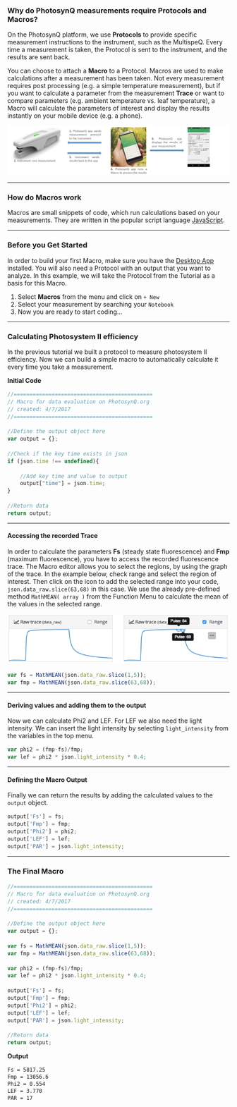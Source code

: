 ### Why do PhotosynQ measurements require Protocols and Macros?
On the PhotosynQ platform, we use **Protocols** to provide specific measurement instructions to the instrument, such as the MultispeQ. Every time a measurement is taken, the Protocol is sent to the instrument, and the results are sent back. 

You can choose to attach a **Macro** to a Protocol. Macros are used to make calculations after a measurement has been taken. Not every measurement requires post processing (e.g. a simple temperature measurement), but if you want to calculate a parameter from the measurement **Trace** or want to compare parameters (e.g. ambient temperature vs. leaf temperature), a Macro will calculate the parameters of interest and display the results instantly on your mobile device (e.g. a phone).

![The steps involved in taking a measurement](../images/tutorials/_protocols_macros_workflow.jpg)

***

### How do Macros work
Macros are small snippets of code, which run calculations based on your measurements. They are written in the popular script language [JavaScript][JavaScript_URL].


***

### Before you Get Started
In order to build your first Macro, make sure you have the [Desktop App] installed. You will also need a Protocol with an output that you want to analyze. In this example, we will take the Protocol from the Tutorial as a basis for this Macro. 

1. Select **Macros** from the menu and click on `+ New`
2. Select your measurement by searching your `Notebook`
3. Now you are ready to start coding…

***

### Calculating Photosystem II efficiency
In the previous tutorial we built a protocol to measure photosystem II efficiency. Now we can build a simple macro to automatically calculate it every time you take a measurement.

**Initial Code**

```javascript
//============================================
// Macro for data evaluation on PhotosynQ.org
// created: 4/7/2017
//============================================

//Define the output object here
var output = {};

//Check if the key time exists in json
if (json.time !== undefined){

	//Add key time and value to output
	output["time"] = json.time;
}

//Return data
return output;
```

***

#### Accessing the recorded Trace
In order to calculate the parameters **Fs** (steady state fluorescence) and **Fmp** (maximum fluorescence), you have to access the recorded fluorescence trace. The Macro editor allows you to select the regions, by using the graph of the trace. In the example below, check range and select the region of interest. Then click on the <i class="fa fa-arrows-h"></i> icon to add the selected range into your code, `json.data_raw.slice(63,68)` in this case. We use the already pre-defined method `MathMEAN( array )` from the Function Menu to calculate the mean of the values in the selected range.

![Selecting a range of values using the Macro editor](../images/tutorials/_macros_building_a_macro.png)

```javascript
var fs = MathMEAN(json.data_raw.slice(1,5));
var fmp = MathMEAN(json.data_raw.slice(63,68));
```

***

#### Deriving values and adding them to the output
Now we can calculate Phi2 and LEF. For LEF we also need the light intensity. We can insert the light intensity by selecting `light_intensity` from the variables in the top menu.

```javascript
var phi2 = (fmp-fs)/fmp;
var lef = phi2 * json.light_intensity * 0.4;
```

***

#### Defining the Macro Output
Finally we can return the results by adding the calculated values to the `output` object.

```javascript
output['Fs'] = fs;
output['Fmp'] = fmp;
output['Phi2'] = phi2;
output['LEF'] = lef; 
output['PAR'] = json.light_intensity;
```

***

### The Final Macro

```javascript
//============================================
// Macro for data evaluation on PhotosynQ.org
// created: 4/7/2017
//============================================

//Define the output object here
var output = {};

var fs = MathMEAN(json.data_raw.slice(1,5));
var fmp = MathMEAN(json.data_raw.slice(63,68));

var phi2 = (fmp-fs)/fmp;
var lef = phi2 * json.light_intensity * 0.4;

output['Fs'] = fs;
output['Fmp'] = fmp;
output['Phi2'] = phi2;
output['LEF'] = lef; 
output['PAR'] = json.light_intensity;

//Return data
return output;
```

**Output**

	Fs = 5817.25
	Fmp = 13056.6
	Phi2 = 0.554
	LEF = 3.770
	PAR = 17

[JavaScript_URL]: https://www.w3schools.com/js/
[Desktop App]: https://chrome.google.com/webstore/detail/photosynq/mdbljehgiahgijmaeehfigldmmaofilg